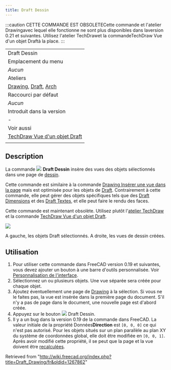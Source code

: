 ```yaml
---
title: Draft Dessin
---
```

:::caution
CETTE COMMANDE EST OBSOLETECette commande et l'atelier Drawingavec lequel elle fonctionne ne sont plus disponibles dans laversion 0.21 et suivantes. Utilisez l'atelier TechDrawet la commandeTechDraw Vue d'un objet Draftà la place.
:::

|  |
| --- |
| Draft Dessin |
| Emplacement du menu |
| *Aucun* |
| Ateliers |
| [Drawing](/Drawing_Workbench/fr "Drawing Workbench/fr"), [Draft](/Draft_Workbench/fr "Draft Workbench/fr"), [Arch](/Arch_Workbench/fr "Arch Workbench/fr") |
| Raccourci par défaut |
| *Aucun* |
| Introduit dans la version |
| - |
| Voir aussi |
| [TechDraw Vue d'un objet Draft](/TechDraw_DraftView/fr "TechDraw DraftView/fr") |
|  |

## Description

La commande ![](/images/Draft_Drawing.svg) **Draft Dessin** insère des vues des objets sélectionnés dans une page de [dessin](/Drawing_Workbench/fr "Drawing Workbench/fr").

Cette commande est similaire à la commande [Drawing Insérer une vue dans la page](/Drawing_View "Drawing View") mais est optimisée pour les objets de [Draft](/Draft_Workbench/fr "Draft Workbench/fr"). Contrairement à cette commande, elle peut gérer des objets spécifiques tels que des [Draft Dimensions](/Draft_Dimension/fr "Draft Dimension/fr") et des [Draft Textes](/Draft_Text/fr "Draft Text/fr"), et elle peut faire le rendu des faces.

Cette commande est maintenant obsolète. Utilisez plutôt l'[atelier TechDraw](/TechDraw_Workbench/fr "TechDraw Workbench/fr") et la commande [TechDraw Vue d'un objet Draft](/TechDraw_DraftView/fr "TechDraw DraftView/fr").

![](/images/Draft_drawing_example.jpg)

A gauche, les objets Draft sélectionnés. A droite, les vues de dessin créées.

## Utilisation

1. Pour utiliser cette commande dans FreeCAD version 0.19 et suivantes, vous devez ajouter un bouton à une barre d'outils personnalisée. Voir [Personnalisation de l'interface](/Interface_Customization/fr "Interface Customization/fr").
2. Sélectionnez un ou plusieurs objets. Une vue séparée sera créée pour chaque objet.
3. Ajoutez éventuellement une page de [Drawing](/Drawing_Workbench/fr "Drawing Workbench/fr") à la sélection. Si vous ne le faites pas, la vue est insérée dans la première page du document. S'il n'y a pas de page dans le document, une nouvelle page est d'abord créée.
4. Appuyez sur le bouton ![](/images/Draft_Drawing.svg) Draft Dessin.
5. Il y a un bug dans la version 0.19 de la commande dans FreeCAD. La valeur initiale de la propriété Données**Direction** est `[0, 0, 0]` ce qui n'est pas autorisé. Pour les objets situés sur un plan parallèle au plan XY du système de coordonnées global, elle doit être modifiée en `[0, 0, 1]`. Après avoir modifié cette propriété, il se peut que la page et la vue doivent être [recalculées](/Std_Refresh/fr "Std Refresh/fr").

Retrieved from "<http://wiki.freecad.org/index.php?title=Draft_Drawing/fr&oldid=1267862>"